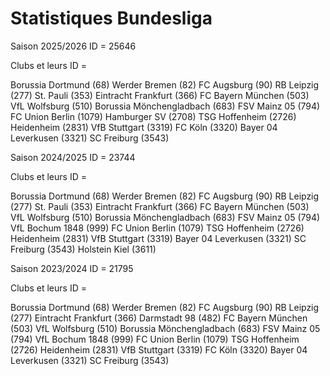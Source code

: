 # Statistiques Bundesliga

Saison 2025/2026 ID = 25646

Clubs et leurs ID =

Borussia Dortmund (68)
Werder Bremen (82)
FC Augsburg (90)
RB Leipzig (277)
St. Pauli (353)
Eintracht Frankfurt (366)
FC Bayern München (503)
VfL Wolfsburg (510)
Borussia Mönchengladbach (683)
FSV Mainz 05 (794)
FC Union Berlin (1079)
Hamburger SV (2708)
TSG Hoffenheim (2726)
Heidenheim (2831)
VfB Stuttgart (3319)
FC Köln (3320)
Bayer 04 Leverkusen (3321)
SC Freiburg (3543)

Saison 2024/2025 ID = 23744

Clubs et leurs ID =

Borussia Dortmund (68)
Werder Bremen (82)
FC Augsburg (90)
RB Leipzig (277)
St. Pauli (353)
Eintracht Frankfurt (366)
FC Bayern München (503)
VfL Wolfsburg (510)
Borussia Mönchengladbach (683)
FSV Mainz 05 (794)
VfL Bochum 1848 (999)
FC Union Berlin (1079)
TSG Hoffenheim (2726)
Heidenheim (2831)
VfB Stuttgart (3319)
Bayer 04 Leverkusen (3321)
SC Freiburg (3543)
Holstein Kiel (3611)

Saison 2023/2024 ID = 21795

Clubs et leurs ID =

Borussia Dortmund (68)
Werder Bremen (82)
FC Augsburg (90)
RB Leipzig (277)
Eintracht Frankfurt (366)
Darmstadt 98 (482)
FC Bayern München (503)
VfL Wolfsburg (510)
Borussia Mönchengladbach (683)
FSV Mainz 05 (794)
VfL Bochum 1848 (999)
FC Union Berlin (1079)
TSG Hoffenheim (2726)
Heidenheim (2831)
VfB Stuttgart (3319)
FC Köln (3320)
Bayer 04 Leverkusen (3321)
SC Freiburg (3543)